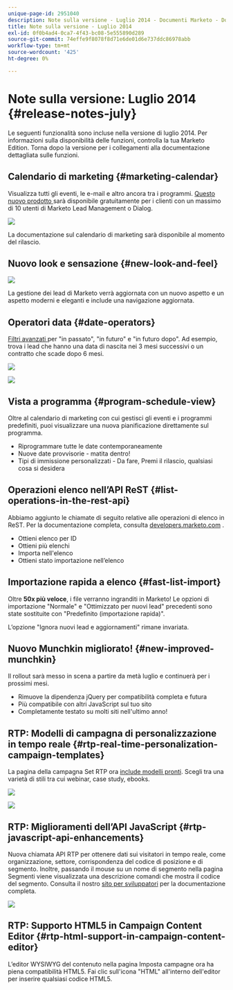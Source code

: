 ```yaml
---
unique-page-id: 2951040
description: Note sulla versione - Luglio 2014 - Documenti Marketo - Documentazione del prodotto
title: Note sulla versione - Luglio 2014
exl-id: 0f0b4ad4-0ca7-4f43-bc08-5e555890d289
source-git-commit: 74effe9f8078f8d71e6de01d6e737ddc86978abb
workflow-type: tm+mt
source-wordcount: '425'
ht-degree: 0%

---
```


# Note sulla versione: Luglio 2014 {#release-notes-july}

Le seguenti funzionalità sono incluse nella versione di luglio 2014. Per informazioni sulla disponibilità delle funzioni, controlla la tua Marketo Edition. Torna dopo la versione per i collegamenti alla documentazione dettagliata sulle funzioni.

## Calendario di marketing {#marketing-calendar}

Visualizza tutti gli eventi, le e-mail e altro ancora tra i programmi. [Questo nuovo prodotto ](/help/marketo/product-docs/core-marketo-concepts/marketing-calendar/understanding-the-calendar/navigating-the-marketing-calendar.md) sarà disponibile gratuitamente per i clienti con un massimo di 10 utenti di Marketo Lead Management o Dialog.

![](assets/image2014-9-22-14-3a22-3a27.png)

La documentazione sul calendario di marketing sarà disponibile al momento del rilascio.

## Nuovo look e sensazione {#new-look-and-feel}

![](assets/image2014-9-22-14-3a22-3a47.png)

La gestione dei lead di Marketo verrà aggiornata con un nuovo aspetto e un aspetto moderni e eleganti e include una navigazione aggiornata.

## Operatori data {#date-operators}

[Filtri avanzati ](/help/marketo/product-docs/core-marketo-concepts/smart-lists-and-static-lists/creating-a-smart-list/smart-list-filter-operators-glossary.md) per &quot;in passato&quot;, &quot;in futuro&quot; e &quot;in futuro dopo&quot;. Ad esempio, trova i lead che hanno una data di nascita nei 3 mesi successivi o un contratto che scade dopo 6 mesi.

![](assets/image2014-9-22-14-3a23-3a56.png)

![](assets/image2014-9-22-14-3a24-3a39.png)

## Vista a programma {#program-schedule-view}

Oltre al calendario di marketing con cui gestisci gli eventi e i programmi predefiniti, puoi visualizzare una nuova pianificazione direttamente sul programma.

* Riprogrammare tutte le date contemporaneamente
* Nuove date provvisorie - matita dentro!
* Tipi di immissione personalizzati - Da fare, Premi il rilascio, qualsiasi cosa si desidera

## Operazioni elenco nell’API ReST {#list-operations-in-the-rest-api}

Abbiamo aggiunto le chiamate di seguito relative alle operazioni di elenco in ReST. Per la documentazione completa, consulta [developers.marketo.com](https://developers.marketo.com/documentation/rest/) .

* Ottieni elenco per ID
* Ottieni più elenchi
* Importa nell&#39;elenco
* Ottieni stato importazione nell’elenco

## Importazione rapida a elenco {#fast-list-import}

Oltre **50x più veloce**, i file verranno ingranditi in Marketo! Le opzioni di importazione &quot;Normale&quot; e &quot;Ottimizzato per nuovi lead&quot; precedenti sono state sostituite con &quot;Predefinito (importazione rapida)&quot;.

L’opzione &quot;Ignora nuovi lead e aggiornamenti&quot; rimane invariata.

## Nuovo Munchkin migliorato! {#new-improved-munchkin}

Il rollout sarà messo in scena a partire da metà luglio e continuerà per i prossimi mesi.

* Rimuove la dipendenza jQuery per compatibilità completa e futura
* Più compatibile con altri JavaScript sul tuo sito
* Completamente testato su molti siti nell&#39;ultimo anno!

## RTP: Modelli di campagna di personalizzazione in tempo reale {#rtp-real-time-personalization-campaign-templates}

La pagina della campagna Set RTP ora [include modelli pronti](/help/marketo/product-docs/web-personalization/using-templates/using-templates-to-create-web-campaigns.md). Scegli tra una varietà di stili tra cui webinar, case study, ebooks.

![](assets/image2014-9-22-14-3a25-3a13.png)

![](assets/image2014-9-22-14-3a25-3a47.png)

## RTP: Miglioramenti dell’API JavaScript {#rtp-javascript-api-enhancements}

Nuova chiamata API RTP per ottenere dati sui visitatori in tempo reale, come organizzazione, settore, corrispondenza del codice di posizione e di segmento. Inoltre, passando il mouse su un nome di segmento nella pagina Segmenti viene visualizzata una descrizione comandi che mostra il codice del segmento. Consulta il nostro [sito per sviluppatori](https://developers.marketo.com/documentation/websites/rtp-js-api/) per la documentazione completa.

![](assets/image2014-9-22-14-3a26-3a11.png)

## RTP: Supporto HTML5 in Campaign Content Editor {#rtp-html-support-in-campaign-content-editor}

L’editor WYSIWYG del contenuto nella pagina Imposta campagne ora ha piena compatibilità HTML5. Fai clic sull&#39;icona &quot;HTML&quot; all&#39;interno dell&#39;editor per inserire qualsiasi codice HTML5.
